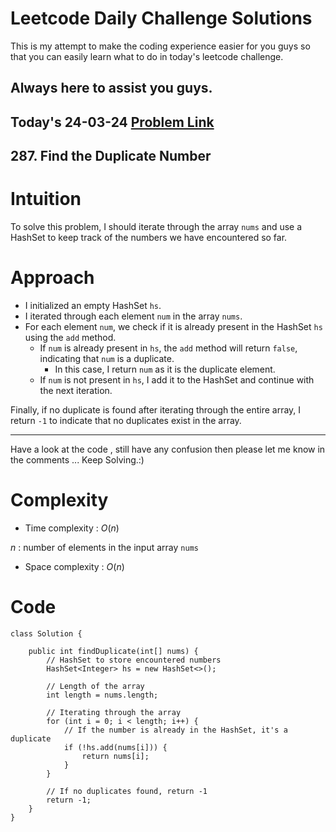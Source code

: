# Leetcode Daily Challenge Solutions

This is my attempt to make the coding experience easier for you guys so that you can easily learn what to do in today's leetcode challenge.

## Always here to assist you guys.

## Today's 24-03-24 [Problem Link](https://leetcode.com/problems/find-the-duplicate-number/description/?envType=daily-question&envId=2024-03-24)
## 287. Find the Duplicate Number

# Intuition
<!-- Describe your first thoughts on how to solve this problem. -->
To solve this problem, I should iterate through the array `nums` and use a HashSet to keep track of the numbers we have encountered so far. 

# Approach
<!-- Describe your approach to solving the problem. -->
- I initialized an empty HashSet `hs`.
- I iterated through each element `num` in the array `nums`.
- For each element `num`, we check if it is already present in the HashSet `hs` using the `add` method.
   - If `num` is already present in `hs`, the `add` method will return `false`, indicating that `num` is a duplicate.
     - In this case, I return `num` as it is the duplicate element.
   - If `num` is not present in `hs`, I add it to the HashSet and continue with the next iteration.

Finally, if no duplicate is found after iterating through the entire array, I return `-1` to indicate that no duplicates exist in the array.

---
Have a look at the code , still have any confusion then please let me know in the comments ... Keep Solving.:)
# Complexity
- Time complexity : $O(n)$
<!-- Add your time complexity here, e.g. $$O(n)$$ -->
$n$ : number of elements in the input array `nums`
- Space complexity : $O(n)$
<!-- Add your space complexity here, e.g. $$O(n)$$ -->

# Code
```
class Solution {
    
    public int findDuplicate(int[] nums) {    
        // HashSet to store encountered numbers
        HashSet<Integer> hs = new HashSet<>();
        
        // Length of the array
        int length = nums.length;
        
        // Iterating through the array
        for (int i = 0; i < length; i++) {
            // If the number is already in the HashSet, it's a duplicate
            if (!hs.add(nums[i])) {
                return nums[i];
            }
        }
        
        // If no duplicates found, return -1
        return -1;
    }
}
```
